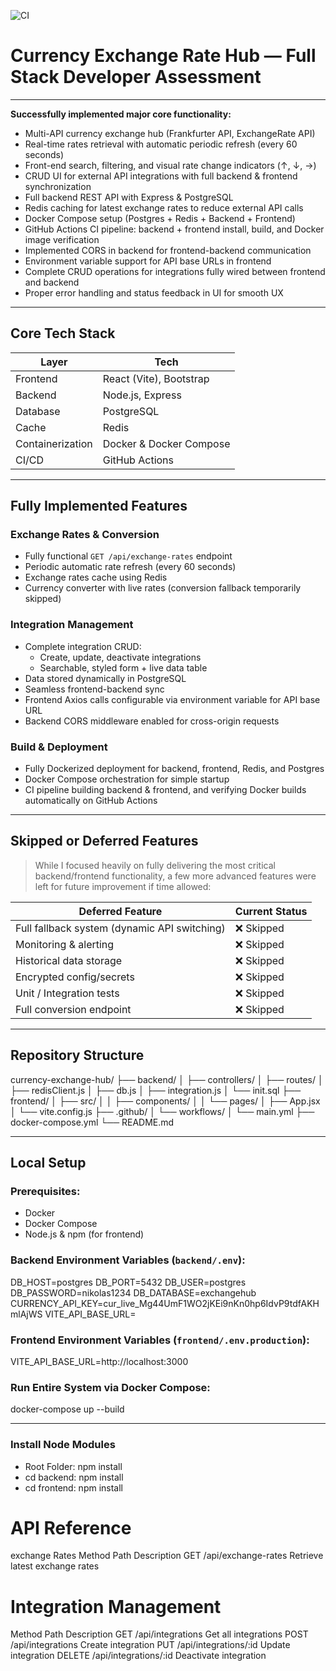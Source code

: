 ![CI](https://github.com/npapamichael/currency-exchange-hub/actions/workflows/main.yml/badge.svg)

# Currency Exchange Rate Hub — Full Stack Developer Assessment

---

**Successfully implemented major core functionality:**

- Multi-API currency exchange hub (Frankfurter API, ExchangeRate API)
- Real-time rates retrieval with automatic periodic refresh (every 60 seconds)
- Front-end search, filtering, and visual rate change indicators (↑, ↓, →)
- CRUD UI for external API integrations with full backend & frontend synchronization
- Full backend REST API with Express & PostgreSQL
- Redis caching for latest exchange rates to reduce external API calls
- Docker Compose setup (Postgres + Redis + Backend + Frontend)
- GitHub Actions CI pipeline: backend + frontend install, build, and Docker image verification
- Implemented CORS in backend for frontend-backend communication
- Environment variable support for API base URLs in frontend
- Complete CRUD operations for integrations fully wired between frontend and backend
- Proper error handling and status feedback in UI for smooth UX

---

## Core Tech Stack

| Layer     | Tech                         |
|-----------|------------------------------|
| Frontend  | React (Vite), Bootstrap      |
| Backend   | Node.js, Express             |
| Database  | PostgreSQL                   |
| Cache     | Redis                        |
| Containerization | Docker & Docker Compose |
| CI/CD     | GitHub Actions               |

---

##  Fully Implemented Features

###  Exchange Rates & Conversion

- Fully functional `GET /api/exchange-rates` endpoint
- Periodic automatic rate refresh (every 60 seconds)
- Exchange rates cache using Redis
- Currency converter with live rates (conversion fallback temporarily skipped)

###  Integration Management

- Complete integration CRUD:
  - Create, update, deactivate integrations
  - Searchable, styled form + live data table
- Data stored dynamically in PostgreSQL
- Seamless frontend-backend sync
- Frontend Axios calls configurable via environment variable for API base URL
- Backend CORS middleware enabled for cross-origin requests

###  Build & Deployment

- Fully Dockerized deployment for backend, frontend, Redis, and Postgres
- Docker Compose orchestration for simple startup
- CI pipeline building backend & frontend, and verifying Docker builds automatically on GitHub Actions

---

##  Skipped or Deferred Features

> While I focused heavily on fully delivering the most critical backend/frontend functionality, a few more advanced features were left for future improvement if time allowed:

| Deferred Feature | Current Status |
|-------------------|----------------|
| Full fallback system (dynamic API switching) | ❌ Skipped |
| Monitoring & alerting | ❌ Skipped |
| Historical data storage | ❌ Skipped |
| Encrypted config/secrets | ❌ Skipped |
| Unit / Integration tests | ❌ Skipped |
| Full conversion endpoint | ❌ Skipped |

---

##  Repository Structure

currency-exchange-hub/
├── backend/
│ ├── controllers/
│ ├── routes/
│ ├── redisClient.js
│ ├── db.js
│ ├── integration.js
│ └── init.sql
├── frontend/
│ ├── src/
│ │ ├── components/
│ │ └── pages/
│ ├── App.jsx
│ └── vite.config.js
├── .github/
│ └── workflows/
│ └── main.yml
├── docker-compose.yml
└── README.md

---

## Local Setup

### Prerequisites:
- Docker
- Docker Compose
- Node.js & npm (for frontend)

### Backend Environment Variables (`backend/.env`):
DB_HOST=postgres
DB_PORT=5432
DB_USER=postgres
DB_PASSWORD=nikolas1234
DB_DATABASE=exchangehub
CURRENCY_API_KEY=cur_live_Mg44UmF1WO2jKEi9nKn0hp6IdvP9tdfAKHmlAjWS
VITE_API_BASE_URL=

### Frontend Environment Variables (`frontend/.env.production`):
VITE_API_BASE_URL=http://localhost:3000

### Run Entire System via Docker Compose:
docker-compose up --build

---

### Install Node Modules
- Root Folder: npm install
- cd backend: npm install
- cd frontend: npm install


# API Reference
exchange Rates
Method	Path	    Description
GET	    /api/exchange-rates	Retrieve latest exchange rates

# Integration Management
Method	Path	            Description
GET	    /api/integrations	Get all integrations
POST	/api/integrations	Create integration
PUT	    /api/integrations/:id	Update integration
DELETE	/api/integrations/:id	Deactivate integration

